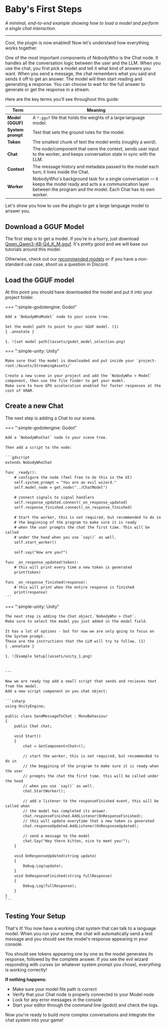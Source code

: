 # Baby's First Steps
_A minimal, end-to-end example showing how to load a model and perform a single chat interaction._ 

---

Cool, the plugin is now enabled! Now let's understand how everything works together.

One of the most important components of NobodyWho is the Chat node. It handles all the conversation logic between the user and the LLM.
When you use the chat, you first pick a model and tell it what kind of answers you want.
When you send a message, the chat remembers what you said and sends it off to get an answer. 
The model will then start reading and generating a response.
You can choose to wait for the full answer to generate or get the response in a stream.

Here are the key terms you'll see throughout this guide:

| Term | Meaning |
| ---- | ------- |
| **Model (GGUF)** | A `*.gguf` file that holds the weights of a large‑language model. |
| **System prompt** | Text that sets the ground rules for the model. |
| **Token** | The smallest chunk of text the model emits (roughly a word). |
| **Chat** | The node/component that owns the context, sends user input to the worker, and keeps conversation state in sync with the LLM. |
| **Context** | The message history and metadata passed to the model each turn; it lives inside the Chat. |
| **Worker** | NobodyWho's background task for a single conversation — it keeps the model ready and acts a a communication layer between the program and the model. Each Chat has its own worker. |

Let's show you how to use the plugin to get a large language model to answer you.

## Download a GGUF Model

The first step is to get a model.
If you're in a hurry, just download [Qwen_Qwen3-4B-Q4_K_M.gguf](https://huggingface.co/bartowski/Qwen_Qwen3-4B-GGUF/resolve/main/Qwen_Qwen3-4B-Q4_K_M.gguf). 
It's pretty good and we will base our tutorials around this model. 

Otherwise, check out our [recommended models](model-selection.md) or if you have a non-standard use case, shoot us a question in Discord.

## Load the GGUF model

At this point you should have downloaded the model and put it into your project folder.

=== ":simple-godotengine: Godot"

    Add a `NobodyWhoModel` node to your scene tree.

    Set the model path to point to your GGUF model. (1)
    { .annotate }

    1. ![set model path](assets/godot_model_selection.png)

=== ":simple-unity: Unity"

    Make sure that the model is downloaded and put inside your `project-root:/Assets/StreamingAssets/`

    Create a new scene in your project and add the `NobodyWho > Model` component, then use the file finder to get your model.
    Make sure to have GPU acceleration enabled for faster responses at the cost of VRAM.

## Create a new Chat

The next step is adding a Chat to our scene. 

=== ":simple-godotengine: Godot"

    Add a `NobodyWhoChat` node to your scene tree.

    Then add a script to the node:

    ```gdscript
    extends NobodyWhoChat

    func _ready():
        # configure the node (feel free to do this in the UI)
        self.system_prompt = "You are an evil wizard."
        self.model_node = get_node("../ChatModel")

        # connect signals to signal handlers
        self.response_updated.connect(_on_response_updated)
        self.response_finished.connect(_on_response_finished)

        # Start the worker, this is not required, but recommended to do in
        # the beginning of the program to make sure it is ready
        # when the user prompts the chat the first time. This will be called
        # under the hood when you use `say()` as well.
        self.start_worker()

        self.say("How are you?")

    func _on_response_updated(token):
        # this will print every time a new token is generated
        print(token)

    func _on_response_finished(response):
        # this will print when the entire response is finished
        print(response)
    ```

=== ":simple-unity: Unity"

    The next step is adding the Chat object.`NobodyWho > Chat`.
    Make sure to select the model you just added in the model field.

    It has a lot of options - but for now we are only going to focus on the System prompt.
    These are the instructions that the LLM will try to follow. (1)
    { .annotate }

    1. ![Example Setup](assets/unity_1.png)


    ---

    Now we are ready top add a small script that sends and recieves text from the model.
    Add a new script component on you chat object:

    ```csharp
    using UnityEngine;

    public class SendMessageToChat : MonoBehaviour
    {
        public Chat chat;

        void Start()
        {
            chat = GetComponent<Chat>();

            // start the worker, this is not required, but recommended to do in
            // the beggining of the program to make sure it is ready when the user
            // prompts the chat the first time. this will be called under the hood
            // when you use `say()` as well.
            chat.StartWorker();

            // add a listener to the responseFinished event, this will be called when
            // the model has completed its answer.
            chat.responseFinished.AddListener(OnResponseFinished);
            // this will update everytime that a new token is generated
            chat.responseUpdated.AddListener(OnResponseUpdated);

            // send a message to the model
            chat.Say("Hey there kitten, nice to meet you!");
        }

        void OnResponseUpdated(string update)
        {
            Debug.Log(update);
        }
        void OnResponseFinished(string fullResponse)
        {
            Debug.Log(fullResponse);
        }
    }
    ```



## Testing Your Setup

That's it! You now have a working chat system that can talk to a language model. When you run your scene, the chat will automatically send a test message and you should see the model's response appearing in your console.

You should see tokens appearing one by one as the model generates its response, followed by the complete answer. If you see the evil wizard responding with curses (or whatever system prompt you chose), everything is working correctly!

**If nothing happens:**

- Make sure your model file path is correct
- Verify that your Chat node is properly connected to your Model node
- Look for any error messages in the console
- Start your editor through the command line (godot) and check the logs.

Now you're ready to build more complex conversations and integrate the chat system into your game!



    


    

